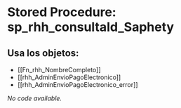 # Stored Procedure: sp_rhh_consultaId_Saphety

## Usa los objetos:
- [[Fn_rhh_NombreCompleto]]
- [[rhh_AdminEnvioPagoElectronico]]
- [[rhh_AdminEnvioPagoElectronico_error]]

*No code available.*
